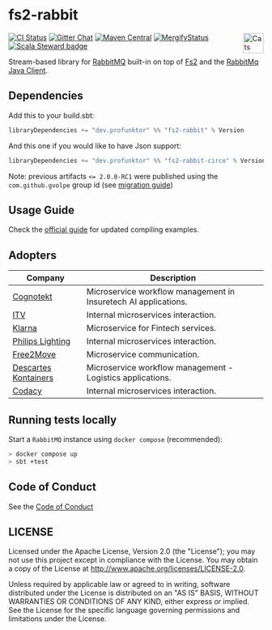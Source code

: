 fs2-rabbit
==========

[![CI Status](https://github.com/profunktor/fs2-rabbit/workflows/Build/badge.svg)](https://github.com/profunktor/fs2-rabbit/actions)
[![Gitter Chat](https://badges.gitter.im/profunktor-dev/fs2-rabbit.svg)](https://gitter.im/profunktor-dev/fs2-rabbit)
[![Maven Central](https://img.shields.io/maven-central/v/dev.profunktor/fs2-rabbit_2.12.svg)](http://search.maven.org/#search%7Cga%7C1%7Cfs2-rabbit) <a href="https://typelevel.org/cats/"><img src="https://typelevel.org/cats/img/cats-badge.svg" height="40px" align="right" alt="Cats friendly" /></a>
[![MergifyStatus](https://img.shields.io/endpoint.svg?url=https://gh.mergify.io/badges/profunktor/fs2-rabbit&style=flat)](https://mergify.io)
[![Scala Steward badge](https://img.shields.io/badge/Scala_Steward-helping-brightgreen.svg?style=flat&logo=data:image/png;base64,iVBORw0KGgoAAAANSUhEUgAAAA4AAAAQCAMAAAARSr4IAAAAVFBMVEUAAACHjojlOy5NWlrKzcYRKjGFjIbp293YycuLa3pYY2LSqql4f3pCUFTgSjNodYRmcXUsPD/NTTbjRS+2jomhgnzNc223cGvZS0HaSD0XLjbaSjElhIr+AAAAAXRSTlMAQObYZgAAAHlJREFUCNdNyosOwyAIhWHAQS1Vt7a77/3fcxxdmv0xwmckutAR1nkm4ggbyEcg/wWmlGLDAA3oL50xi6fk5ffZ3E2E3QfZDCcCN2YtbEWZt+Drc6u6rlqv7Uk0LdKqqr5rk2UCRXOk0vmQKGfc94nOJyQjouF9H/wCc9gECEYfONoAAAAASUVORK5CYII=)](https://scala-steward.org)

Stream-based library for [RabbitMQ](https://www.rabbitmq.com/) built-in on top of [Fs2](http://fs2.io/) and the [RabbitMq Java Client](https://github.com/rabbitmq/rabbitmq-java-client).

## Dependencies

Add this to your build.sbt:

```scala
libraryDependencies += "dev.profunktor" %% "fs2-rabbit" % Version
```

And this one if you would like to have Json support:

```scala
libraryDependencies += "dev.profunktor" %% "fs2-rabbit-circe" % Version
```

Note: previous artifacts `<= 2.0.0-RC1` were published using the `com.github.gvolpe` group id (see [migration
guide](https://github.com/profunktor/fs2-rabbit/wiki/Migration-guide-(Vim)))

## Usage Guide

Check the [official guide](https://fs2-rabbit.profunktor.dev/guide.html) for updated compiling examples.

## Adopters

| Company                                                       | Description                                                     |
|---------------------------------------------------------------|-----------------------------------------------------------------|
| [Cognotekt](http://www.cognotekt.com/en)                      | Microservice workflow management in Insuretech AI applications. |
| [ITV](https://www.itv.com/)                                   | Internal microservices interaction.                             |
| [Klarna](https://www.klarna.com/us/)                          | Microservice for Fintech services.                              |
| [Philips Lighting](http://www.lighting.philips.com/main/home) | Internal microservices interaction.                             |
| [Free2Move](https://free2move.com)                            | Microservice communication.                                     |
| [Descartes Kontainers](https://kontainers.com)                | Microservice workflow management - Logistics applications.      |
| [Codacy](https://www.codacy.com)                              | Internal microservices interaction.                             |

## Running tests locally

Start a `RabbitMQ` instance using `docker compose` (recommended):

```bash
> docker compose up
> sbt +test
```

## Code of Conduct

See the [Code of Conduct](https://fs2-rabbit.profunktor.dev/CODE_OF_CONDUCT)

## LICENSE

Licensed under the Apache License, Version 2.0 (the "License"); you may not use this project except in compliance with
the License. You may obtain a copy of the License at http://www.apache.org/licenses/LICENSE-2.0.

Unless required by applicable law or agreed to in writing, software distributed under the License is distributed on an
"AS IS" BASIS, WITHOUT WARRANTIES OR CONDITIONS OF ANY KIND, either express or implied. See the License for the specific
language governing permissions and limitations under the License.
